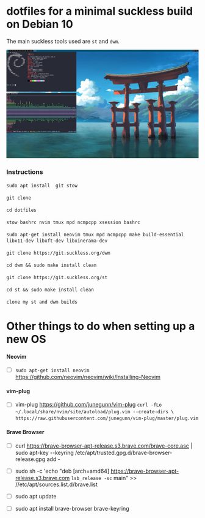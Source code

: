 # dotfiles for a minimal suckless build on Debian 10

The main suckless tools used are `st` and `dwm`. 

![screenshots](screenshots/pic.png)

### Instructions

```
sudo apt install  git stow

git clone

cd dotfiles

stow bashrc nvim tmux mpd ncmpcpp xsession bashrc 

sudo apt-get install neovim tmux mpd ncmpcpp make build-essential libx11-dev libxft-dev libxinerama-dev

git clone https://git.suckless.org/dwm

cd dwm && sudo make install clean

git clone https://git.suckless.org/st

cd st && sudo make install clean

clone my st and dwm builds
```


# Other things to do when setting up a new OS

#### Neovim

- [ ] `sudo apt-get install neovim` https://github.com/neovim/neovim/wiki/Installing-Neovim

#### vim-plug

- [ ] vim-plug https://github.com/junegunn/vim-plug  `curl -fLo ~/.local/share/nvim/site/autoload/plug.vim --create-dirs \
    https://raw.githubusercontent.com/junegunn/vim-plug/master/plug.vim`

#### Brave Browser
 - [ ] curl https://brave-browser-apt-release.s3.brave.com/brave-core.asc | sudo apt-key --keyring /etc/apt/trusted.gpg.d/brave-browser-release.gpg add -
 
 - [ ] sudo sh -c 'echo "deb [arch=amd64] https://brave-browser-apt-release.s3.brave.com `lsb_release -sc` main" >> //etc/apt/sources.list.d/brave.list
 
 - [ ] sudo apt update
 
 - [ ] sudo apt install brave-browser brave-keyring


